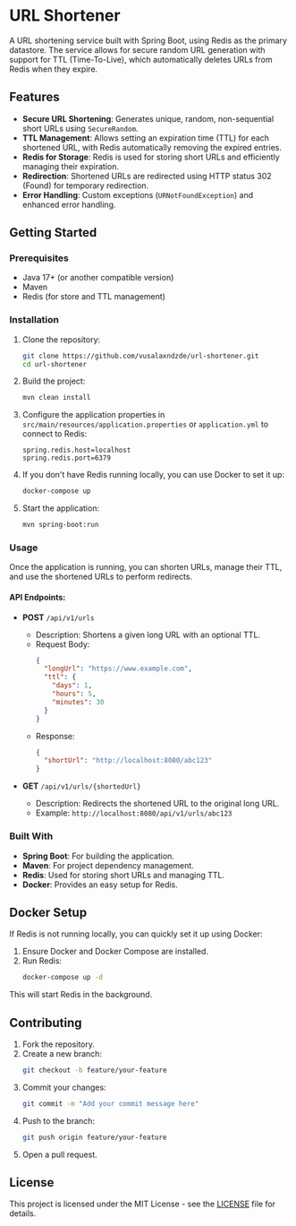# URL Shortener

A URL shortening service built with Spring Boot, using Redis as the primary datastore. The service allows for secure random URL generation with support for TTL (Time-To-Live), which automatically deletes URLs from Redis when they expire.

## Features

- **Secure URL Shortening**: Generates unique, random, non-sequential short URLs using `SecureRandom`.
- **TTL Management**: Allows setting an expiration time (TTL) for each shortened URL, with Redis automatically removing the expired entries.
- **Redis for Storage**: Redis is used for storing short URLs and efficiently managing their expiration.
- **Redirection**: Shortened URLs are redirected using HTTP status 302 (Found) for temporary redirection.
- **Error Handling**: Custom exceptions (`URNotFoundException`) and enhanced error handling.

## Getting Started

### Prerequisites

- Java 17+ (or another compatible version)
- Maven
- Redis (for store and TTL management)

### Installation

1. Clone the repository:
    ```bash
    git clone https://github.com/vusalaxndzde/url-shortener.git
    cd url-shortener
    ```

2. Build the project:
    ```bash
    mvn clean install
    ```

3. Configure the application properties in `src/main/resources/application.properties` or `application.yml` to connect to Redis:
    ```properties
    spring.redis.host=localhost
    spring.redis.port=6379
    ```

4. If you don't have Redis running locally, you can use Docker to set it up:
    ```bash
    docker-compose up
    ```

5. Start the application:
    ```bash
    mvn spring-boot:run
    ```

### Usage

Once the application is running, you can shorten URLs, manage their TTL, and use the shortened URLs to perform redirects.

#### API Endpoints:

- **POST** `/api/v1/urls`
    - Description: Shortens a given long URL with an optional TTL.
    - Request Body:
      ```json
      {
        "longUrl": "https://www.example.com",
        "ttl": {
          "days": 1,
          "hours": 5,
          "minutes": 30
        }
      }
      ```
    - Response:
      ```json
      {
        "shortUrl": "http://localhost:8080/abc123"
      }
      ```

- **GET** `/api/v1/urls/{shortedUrl}`
    - Description: Redirects the shortened URL to the original long URL.
    - Example: `http://localhost:8080/api/v1/urls/abc123`

### Built With

- **Spring Boot**: For building the application.
- **Maven**: For project dependency management.
- **Redis**: Used for storing short URLs and managing TTL.
- **Docker**: Provides an easy setup for Redis.

## Docker Setup

If Redis is not running locally, you can quickly set it up using Docker:

1. Ensure Docker and Docker Compose are installed.
2. Run Redis:
    ```bash
    docker-compose up -d
    ```

This will start Redis in the background.

## Contributing

1. Fork the repository.
2. Create a new branch:
    ```bash
    git checkout -b feature/your-feature
    ```
3. Commit your changes:
    ```bash
    git commit -m "Add your commit message here"
    ```
4. Push to the branch:
    ```bash
    git push origin feature/your-feature
    ```
5. Open a pull request.

## License

This project is licensed under the MIT License - see the [LICENSE](LICENSE) file for details.
